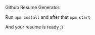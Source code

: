 Github Resume Generator.

Run `npm install` and after that `npm start`

And your resume is ready ;)
